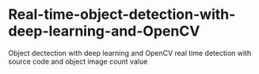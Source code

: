 # Real-time-object-detection-with-deep-learning-and-OpenCV
  Object dectection with deep learning and OpenCV real time detection with source code and object image count value
  
